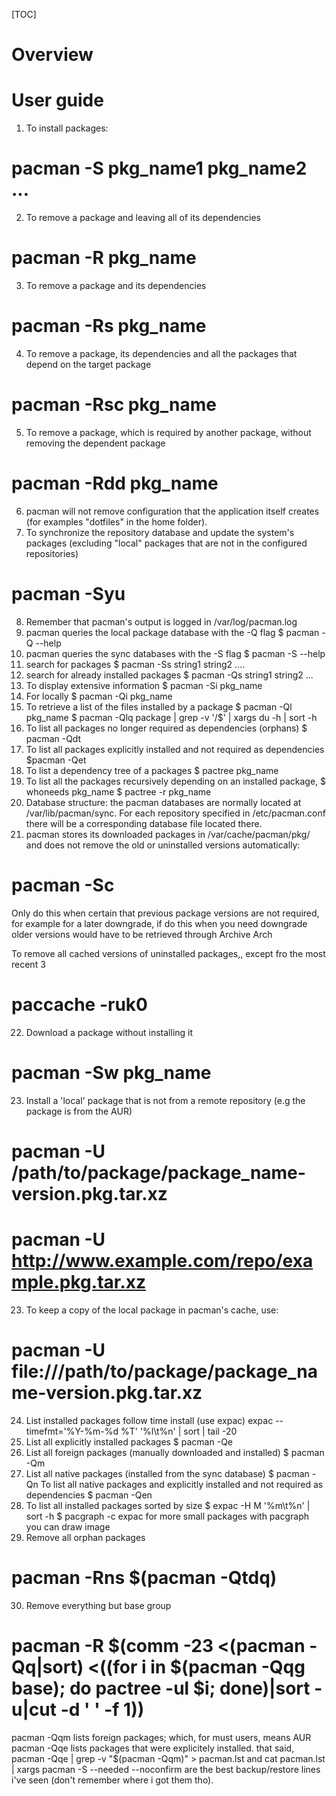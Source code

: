 [TOC]

# Overview

# User guide
1. To install packages:
# pacman -S pkg_name1 pkg_name2 ...
2. To remove a package and leaving all of its dependencies
# pacman -R pkg_name
3. To remove a package and its dependencies
# pacman -Rs pkg_name
4. To remove a package, its dependencies and all the packages that depend on the target package
# pacman -Rsc pkg_name
5. To remove a package, which is required by another package, without removing the dependent package
# pacman -Rdd pkg_name
6. pacman will not remove configuration that the application itself creates (for examples "dotfiles" in the home folder).
7. To synchronize the repository database and update the system's packages (excluding "local" packages that are not in the configured repositories)
# pacman -Syu
8. Remember that pacman's output is logged in /var/log/pacman.log
9. pacman queries the local package database with the -Q flag
$ pacman -Q --help
10. pacman queries the sync databases with the -S flag
$ pacman -S --help
11. search for packages
$ pacman -Ss string1 string2 ....
12. search for already installed packages
$ pacman -Qs string1 string2 ...
13. To display extensive information
$ pacman -Si pkg_name
14. For locally
$ pacman -Qi pkg_name
15. To retrieve a list of the files installed by a package
$ pacman -Ql pkg_name
$ pacman -Qlq package | grep -v '/$' | xargs du -h | sort -h
16. To list all packages no longer required as dependencies (orphans)
$ pacman -Qdt
17. To list all packages explicitly installed and not required as dependencies
$pacman -Qet
18. To list a dependency tree of a packages
$ pactree pkg_name
19. To list all the packages recursively depending on an installed package,
$ whoneeds pkg_name
$ pactree -r pkg_name
20. Database structure: the pacman databases are normally located at /var/lib/pacman/sync. For each repository specified in /etc/pacman.conf there will be a corresponding database file located there.
21. pacman stores its downloaded packages in /var/cache/pacman/pkg/ and does not remove the old or uninstalled versions automatically:
# pacman -Sc

Only do this when certain that previous package versions are not required, for example for a later downgrade, if do this when you need downgrade older versions would have to be retrieved through Archive Arch

To remove all cached versions of uninstalled packages,, except fro the most recent 3
# paccache -ruk0
22. Download a package without installing it
# pacman -Sw pkg_name
23. Install a 'local' package that is not from a remote repository (e.g the package is from the AUR)
# pacman -U /path/to/package/package_name-version.pkg.tar.xz

# pacman -U http://www.example.com/repo/example.pkg.tar.xz
23. To keep a copy of the local package in pacman's cache, use:
# pacman -U file:///path/to/package/package_name-version.pkg.tar.xz
24. List installed packages follow time install (use expac)
expac --timefmt='%Y-%m-%d %T' '%l\t%n' | sort | tail -20
25. List all explicitly installed packages
$ pacman -Qe
26. List all foreign packages (manually downloaded and installed)
$ pacman -Qm
27. List all native packages (installed from the sync database)
$ pacman -Qn
To list all native packages and explicitly installed and not required as dependencies
$ pacman -Qen
28. To list all installed packages sorted by size
$ expac -H M '%m\t%n' | sort -h
$ pacgraph -c
expac for more small packages
with pacgraph you can draw image
29. Remove all orphan packages
# pacman -Rns $(pacman -Qtdq)
30. Remove everything but base group
# pacman -R $(comm -23 <(pacman -Qq|sort) <((for i in $(pacman -Qqg base); do pactree -ul $i; done)|sort -u|cut -d ' ' -f 1))

pacman -Qqm lists foreign packages; which, for must users, means AUR
pacman -Qqe lists packages that were explicitely installed.
that said,
  pacman -Qqe | grep -v "$(pacman -Qqm)" > pacman.lst
and
  cat pacman.lst | xargs pacman -S --needed --noconfirm
are the best backup/restore lines i've seen (don't remember where i got them tho).
